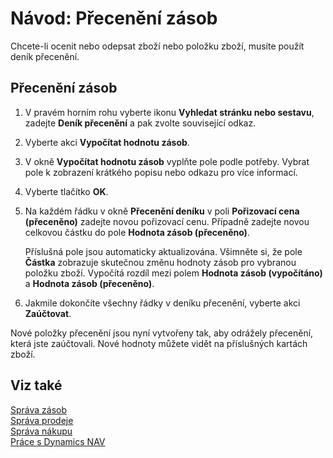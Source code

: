 <properties
                pageTitle="Návod: Přecenění zásob | Dynamics NAV"
                description="Popisuje, jak ocenit nebo odepsat hodnoty jednoho nebo více zboží v zásobách zaúčtováním jejich aktuální vypočtené hodnoty."
                services="project-madeira"
                documentationCenter=""
                authors="SorenGP"
/>
<tags
    ms.service="project-madeira"
    ms.topic="article"
    ms.devlang="na"
    ms.tgt_pltfrm="na"
    ms.workload="na"
    ms.date="11/07/2016"
    ms.author="SorenGP" />


# <a name="how-to-revalue-inventory"></a>Návod: Přecenění zásob   
Chcete-li ocenit nebo odepsat zboží nebo položku zboží, musíte použít deník přecenění.

## <a name="to-revalue-inventory"></a>Přecenění zásob
1. V pravém horním rohu vyberte ikonu **Vyhledat stránku nebo sestavu**, zadejte **Deník přecenění** a pak zvolte související odkaz.
2. Vyberte akci **Vypočítat hodnotu zásob**.
3. V okně **Vypočítat hodnotu zásob** vyplňte pole podle potřeby. Vybrat pole k zobrazení krátkého popisu nebo odkazu pro více informací.
4. Vyberte tlačítko **OK**.
5. Na každém řádku v okně **Přecenění deníku** v poli **Pořizovací cena (přeceněno)** zadejte novou pořizovací cenu. Případně zadejte novou celkovou částku do pole **Hodnota zásob (přeceněno)**.

    Příslušná pole jsou automaticky aktualizována. Všimněte si, že pole **Částka** zobrazuje skutečnou změnu hodnoty zásob pro vybranou položku zboží. Vypočítá rozdíl mezi polem **Hodnota zásob (vypočítáno)** a **Hodnota zásob (přeceněno)**.

6. Jakmile dokončíte všechny řádky v deníku přecenění, vyberte akci **Zaúčtovat**.

Nové položky přecenění jsou nyní vytvořeny tak, aby odrážely přecenění, která jste zaúčtovali. Nové hodnoty můžete vidět na příslušných kartách zboží.

## <a name="see-also"></a>Viz také
[Správa zásob](inventory-manage-inventory.md)  
[Správa prodeje](sales-manage-sales.md)  
[Správa nákupu](purchasing-manage-purchasing.md)  
[Práce s Dynamics NAV](ui-work-product.md)

